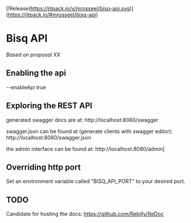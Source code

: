 [!Release(https://jitpack.io/v/mrosseel/bisq-api.svg)]
(https://jitpack.io/#mrosseel/bisq-api)

# Bisq API

*Based on proposal XX*

## Enabling the api

--enableApi true

## Exploring the REST API

generated swagger docs are at:
http://localhost:8080/swagger

swagger.json can be found at (generate clients with swagger editor):
http://localhost:8080/swagger.json

the admin interface can be found at:
http://localhost:8080/admin[

## Overriding http port

Set an environment variable called "BISQ_API_PORT" to your desired port.

## TODO

Candidate for hosting the docs:
https://github.com/Rebilly/ReDoc
